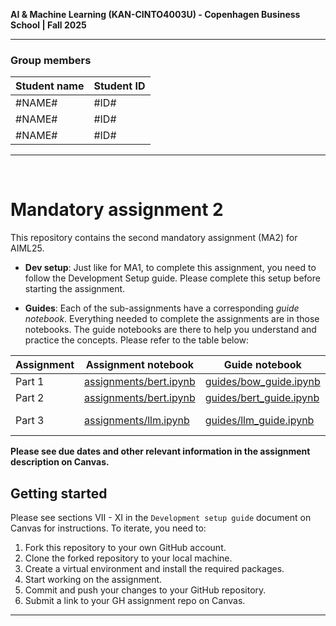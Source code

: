 **AI & Machine Learning (KAN-CINTO4003U) - Copenhagen Business School | Fall 2025**

***

### Group members
| Student name | Student ID |
| --- | --- |
| #NAME# | #ID# |
| #NAME# | #ID# |
| #NAME# | #ID# |

***

<br>

# Mandatory assignment 2

This repository contains the second mandatory assignment (MA2) for AIML25.  

* **Dev setup**: Just like for MA1, to complete this assignment, you need to follow the Development Setup guide. Please complete this setup before starting the assignment.

* **Guides**: Each of the sub-assignments have a corresponding *guide notebook*. Everything needed to complete the assignments are in those notebooks. The guide notebooks are there to help you understand and practice the concepts. Please refer to the table below:

| Assignment | Assignment notebook | Guide notebook | Description |
| --- | --- | --- | --- |
| Part 1 | [assignments/bert.ipynb](assignments/bow.ipynb) | [guides/bow_guide.ipynb](guides/bow_guide.ipynb) | BoW |
| Part 2 | [assignments/bert.ipynb](assignments/bert.ipynb) | [guides/bert_guide.ipynb](guides/bert_guide.ipynb) | BERT |
| Part 3 | [assignments/llm.ipynb](assignments/llm.ipynb) | [guides/llm_guide.ipynb](guides/llms_guide.ipynb) | LLMs via WatsonX.ai |

**Please see due dates and other relevant information in the assignment description on Canvas.**

## Getting started
Please see sections VII - XI in the `Development setup guide` document on Canvas for instructions. To iterate, you need to:

1. Fork this repository to your own GitHub account.
2. Clone the forked repository to your local machine.
3. Create a virtual environment and install the required packages.
4. Start working on the assignment.
5. Commit and push your changes to your GitHub repository.
6. Submit a link to your GH assignment repo on Canvas.


___